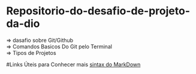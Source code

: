 # Repositorio-do-desafio-de-projeto-da-dio

=> dasafio sobre Git/Github
<br/>
=> Comandos Basicos Do Git pelo Terminal
<br/>
=> Tipos de Projetos

#Links Úteis para Conhecer mais 
[sintax do MarkDown](https://markdown.net.br/sintaxe-basica/)
